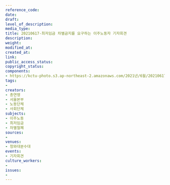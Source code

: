 ```yaml
---
reference_code: 
date: 
draft: 
level_of_description: 
media_type: 
title: 20210617-최저임금 차별금지를 요구하는 이주노동자 기자회견
description: 
weight: 
modified_at: 
created_at: 
link: 
public_access_status: 
copyright_status: 
components:
- https://kctu-photo.s3.ap-northeast-2.amazonaws.com/2021년/6월/20210617-최저임금+차별금지를+요구하는+이주노동자+기자회견/_5D40099.jpg
tags:
- 
creators:
- 총연맹
- 서울본부
- 노동단체
- 사회단체
subjects:
- 이주노동
- 최저임금
- 차별철폐
sources:
- 
venues:
- 청와대분수대
events:
- 기자회견
culture_workers:
- 
issues:
- 
---
```

